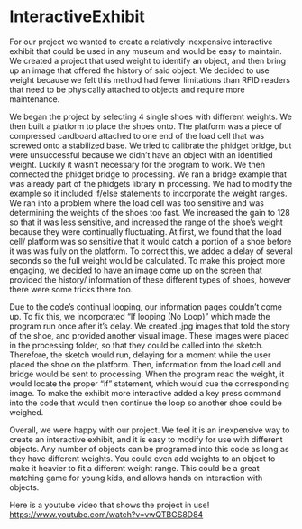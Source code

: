# InteractiveExhibit

For our project we wanted to create a relatively inexpensive interactive exhibit that could be used in any museum and would be easy to maintain. We created a project that used weight to identify an object, and then bring up an image that offered the history of said object. We decided to use weight because we felt this method had fewer limitations than RFID readers that need to be physically attached to objects and require more maintenance. 

We began the project by selecting 4 single shoes with different weights. We then built a platform to place the shoes onto. The platform was a piece of compressed cardboard attached to one end of the load cell that was screwed onto a stabilized base. We tried to calibrate the phidget bridge, but were unsuccessful because we didn’t have an object with an identified weight. Luckily it wasn’t necessary for the program to work. We then connected the phidget bridge to processing. We ran a bridge example that was already part of the phidgets library in processing. We had to modify the example so it included if/else statements to incorporate the weight ranges. We ran into a problem where the load cell was too sensitive and was determining the weights of the shoes too fast. We increased the gain to 128 so that it was less sensitive, and increased the range of the shoe’s weight because they were continually fluctuating. At first, we found that the load cell/ platform was so sensitive that it would catch a portion of a shoe before it was was fully on the platform. To correct this, we added a delay of several seconds so the full weight would be calculated. To make this project more engaging, we decided to have an image come up on the screen that provided the history/ information of these different types of shoes, however there were some tricks there too. 

Due to the code’s continual looping, our information pages couldn’t come up. To fix this, we incorporated “If looping (No Loop)” which made the program run once after it’s delay. We created .jpg images that told the story of the shoe, and provided another visual image. These images were placed in the processing folder, so that they could be called into the sketch. Therefore, the sketch would run, delaying for a moment while the user placed the shoe on the platform. Then, information from the load cell and bridge would be sent to processing. When the program read the weight, it would locate the proper “if” statement, which would cue the corresponding image. To make the exhibit more interactive added a key press command into the code that would then continue the loop so another shoe could be weighed.

Overall, we were happy with our project. We feel it is an inexpensive way to create an interactive exhibit, and it is easy to modify for use with different objects. Any number of objects can be programed into this code as long as they have different weights. You could even add weights to an object to make it heavier to fit a different weight range. This could be a great matching game for young kids, and allows hands on interaction with objects. 


Here is a youtube video that shows the project in use! 
https://www.youtube.com/watch?v=vwQTBGS8D84
